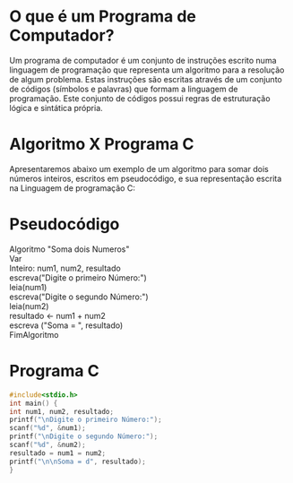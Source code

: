 # O que é um Programa de Computador?

Um programa de computador é um conjunto de instruções escrito numa linguagem de programação que representa um algoritmo para a resolução de algum problema. 
Estas instruções são escritas através de um conjunto de códigos (símbolos e palavras) que formam a linguagem de programação. Este conjunto de códigos possui regras de estruturação lógica e sintática própria. 

# Algoritmo X Programa C

Apresentaremos abaixo um exemplo de um algoritmo para somar dois números inteiros, escritos em pseudocódigo, e sua representação escrita na Linguagem de programação C:

# Pseudocódigo                                                  
                                                               
Algoritmo "Soma dois Numeros"                                  
Var                                                              
   Inteiro: num1, num2, resultado                                
escreva("Digite o primeiro Número:")                           
leia(num1)                                                                                                     
escreva("Digite o segundo Número:")                            
leia(num2)                                                    
resultado <- num1 + num2                                       
escreva ("Soma = ", resultado)                                 
FimAlgoritmo                                                   

# Programa C
  ``` C
  #include<stdio.h>
  int main() { 
  int num1, num2, resultado; 
  printf("\nDigite o primeiro Número:");
  scanf("%d", &num1); 
  printf("\nDigite o segundo Número:");
  scanf("%d", &num2);
  resultado = num1 = num2;
  printf("\n\nSoma = d", resultado);
  }
  ``` 
